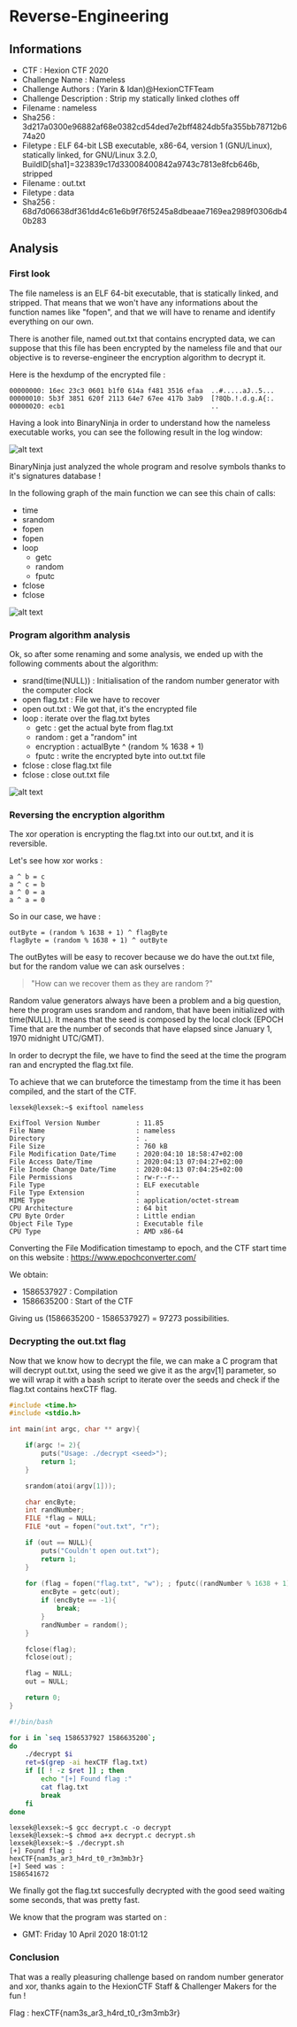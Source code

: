 # Reverse-Engineering

## Informations

- CTF : Hexion CTF 2020
- Challenge Name : Nameless
- Challenge Authors : (Yarin & Idan)@HexionCTFTeam
- Challenge Description : Strip my statically linked clothes off
- Filename : nameless 
- Sha256   : 3d217a0300e96882af68e0382cd54ded7e2bff4824db5fa355bb78712b674a20 
- Filetype : ELF 64-bit LSB executable, x86-64, version 1 (GNU/Linux), statically linked, for GNU/Linux 3.2.0, BuildID[sha1]=323839c17d33008400842a9743c7813e8fcb646b, stripped
- Filename : out.txt
- Filetype : data
- Sha256 : 68d7d06638df361dd4c61e6b9f76f5245a8dbeaae7169ea2989f0306db40b283

## Analysis

### First look

The file nameless is an ELF 64-bit executable, that is statically linked, and stripped. That means that we won't have any informations about the function names like "fopen", and that we will have to rename and identify everything on our own.

There is another file, named out.txt that contains encrypted data, we can suppose that this file has been encrypted by the nameless file and that our objective is to reverse-engineer the encryption algorithm to decrypt it.

Here is the hexdump of the encrypted file :

```
00000000: 16ec 23c3 0601 b1f0 614a f481 3516 efaa  ..#.....aJ..5...
00000010: 5b3f 3851 620f 2113 64e7 67ee 417b 3ab9  [?8Qb.!.d.g.A{:.
00000020: ecb1                                     ..
```

Having a look into BinaryNinja in order to understand how the nameless executable works, you can see the following result in the log window:

![alt text](images/image0.png)

BinaryNinja just analyzed the whole program and resolve symbols thanks to it's signatures database !

In the following graph of the main function we can see this chain of calls:
- time
- srandom
- fopen
- fopen
- loop
    - getc
    - random
    - fputc
- fclose
- fclose

![alt text](images/image1.png)

### Program algorithm analysis

Ok, so after some renaming and some analysis, we ended up with the following comments about the algorithm:
- srand(time(NULL)) : Initialisation of the random number generator with the computer clock
- open flag.txt : File we have to recover
- open out.txt : We got that, it's the encrypted file
- loop : iterate over the flag.txt bytes
    - getc : get the actual byte from flag.txt
    - random : get a "random" int
    - encryption : actualByte ^ (random % 1638 + 1)
    - fputc : write the encrypted byte into out.txt file
- fclose : close flag.txt file
- fclose : close out.txt file

![alt text](images/image2.png)

### Reversing the encryption algorithm

The xor operation is encrypting the flag.txt into our out.txt, and it is reversible.

Let's see how xor works :
```
a ^ b = c
a ^ c = b
a ^ 0 = a
a ^ a = 0
```

So in our case, we have :

```
outByte = (random % 1638 + 1) ^ flagByte
flagByte = (random % 1638 + 1) ^ outByte
```

The outBytes will be easy to recover because we do have the out.txt file, but for the random value we can ask ourselves :
> "How can we recover them as they are random ?"

Random value generators always have been a problem and a big question, here the program uses srandom and random, that have been initialized with time(NULL). It means that the seed is composed by the local clock (EPOCH Time that are the number of seconds that have elapsed since January 1, 1970 midnight UTC/GMT).

In order to decrypt the file, we have to find the seed at the time the program ran and encrypted the flag.txt file.

To achieve that we can bruteforce the timestamp from the time it has been compiled, and the start of the CTF.

```console
lexsek@lexsek:~$ exiftool nameless

ExifTool Version Number         : 11.85
File Name                       : nameless
Directory                       : .
File Size                       : 760 kB
File Modification Date/Time     : 2020:04:10 18:58:47+02:00
File Access Date/Time           : 2020:04:13 07:04:27+02:00
File Inode Change Date/Time     : 2020:04:13 07:04:25+02:00
File Permissions                : rw-r--r--
File Type                       : ELF executable
File Type Extension             : 
MIME Type                       : application/octet-stream
CPU Architecture                : 64 bit
CPU Byte Order                  : Little endian
Object File Type                : Executable file
CPU Type                        : AMD x86-64
```

Converting the File Modification timestamp to epoch, and the CTF start time on this website : https://www.epochconverter.com/

We obtain:
- 1586537927 : Compilation
- 1586635200 : Start of the CTF

Giving us (1586635200 - 1586537927) = 97273 possibilities.

### Decrypting the out.txt flag

Now that we know how to decrypt the file, we can make a C program that will decrypt out.txt, using the seed we give it as the argv[1] parameter, so we will wrap it with a bash script to iterate over the seeds and check if the flag.txt contains hexCTF flag.

```c
#include <time.h>
#include <stdio.h>

int main(int argc, char ** argv){

    if(argc != 2){
        puts("Usage: ./decrypt <seed>");
        return 1;
    }

    srandom(atoi(argv[1]));

    char encByte;
    int randNumber;
    FILE *flag = NULL;
    FILE *out = fopen("out.txt", "r");

    if (out == NULL){
        puts("Couldn't open out.txt");
        return 1;
    }
    
    for (flag = fopen("flag.txt", "w"); ; fputc((randNumber % 1638 + 1) ^ encByte, flag)){
        encByte = getc(out);
        if (encByte == -1){
            break;
        }
        randNumber = random();
    }

    fclose(flag);
    fclose(out);

    flag = NULL;
    out = NULL;

    return 0;
}
```

```bash
#!/bin/bash

for i in `seq 1586537927 1586635200`;
do
    ./decrypt $i
    ret=$(grep -ai hexCTF flag.txt)
    if [[ ! -z $ret ]] ; then
        echo "[+] Found flag :"
        cat flag.txt
        break
    fi
done
```

```console
lexsek@lexsek:~$ gcc decrypt.c -o decrypt
lexsek@lexsek:~$ chmod a+x decrypt.c decrypt.sh
lexsek@lexsek:~$ ./decrypt.sh
[+] Found flag :
hexCTF{nam3s_ar3_h4rd_t0_r3m3mb3r}
[+] Seed was :
1586541672
```

We finally got the flag.txt succesfully decrypted with the good seed waiting some seconds, that was pretty fast.

We know that the program was started on :
- GMT: Friday 10 April 2020 18:01:12 

### Conclusion

That was a really pleasuring challenge based on random number generator and xor, thanks again to the HexionCTF Staff & Challenger Makers for the fun !

Flag : hexCTF{nam3s_ar3_h4rd_t0_r3m3mb3r}